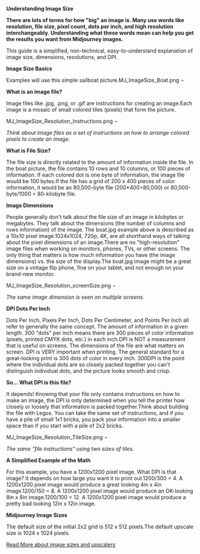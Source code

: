 ﻿**Understanding Image Size**

**There are lots of terms for how "big" an image is. Many use words like resolution, file size, pixel count, dots per inch, and high resolution interchangeably. Understanding what these words mean can help you get the results you want from Midjourney images.**

This guide is a simplified, non-technical, easy-to-understand explanation of image size, dimensions, resolutions, and DPI.

**Image Size Basics**

Examples will use this simple sailboat picture.MJ\_ImageSize\_Boat.png ¬

**What is an image file?**

Image files like .jpg, .png, or .gif are instructions for creating an image.Each image is a mosaic of small colored tiles (pixels) that form the picture.

MJ\_ImageSize\_Resolution\_Instructions.png ¬

*Think about image files as a set of instructions on how to arrange colored pixels to create an image.*

**What is File Size?**

The file size is directly related to the amount of information inside the file. In the boat picture, the file contains 10 rows and 10 columns, or 100 pieces of information. If each colored dot is one byte of information, the image file would be 100 bytes.If the file has a grid of 200 x 400 pieces of color information, it would be an 80,000-byte file (200\*400=80,000) or 80,000-byte/1000 = 80-kilobyte file.

**Image Dimensions**

People generally don't talk about the file size of an image in kilobytes or megabytes. They talk about the dimensions (the number of columns and rows information) of the image. The boat.jpg example above is described as a 10x10 pixel image.1024x1024, 720p, 4K, are all shorthand ways of talking about the pixel dimensions of an image.There are no "high-resolution" image files when working on monitors, phones, TVs, or other screens. The only thing that matters is how much information you have (the image dimensions) vs. the size of the display.The boat.jpg image might be a great size on a vintage flip phone, fine on your tablet, and not enough on your brand-new monitor.

MJ\_ImageSize\_Resolution\_screenSize.png ¬

*The same image dimension is seen on multiple screens.*

**DPI Dots Per Inch**

Dots Per Inch, Pixels Per Inch, Dots Per Centimeter, and Points Per Inch all refer to generally the same concept. The amount of information in a given length. 300 "dots" per inch means there are 300 pieces of color information (pixels, printed CMYK dots, etc.) in each inch.DPI is NOT a measurement that is useful on screens. The dimensions of the file are what matters on screen. DPI is VERY important when printing. The general standard for a great-looking print is 300 dots of color in every inch. 300DPI is the point where the individual dots are so closely packed together you can't distinguish individual dots, and the picture looks smooth and crisp.

**So... What DPI is this file?**

It depends! Knowing that your file only contains instructions on how to make an image, the DPI is only determined when you tell the printer how closely or loosely that information is packed together.Think about building the file with Legos. You can take the same set of instructions, and if you have a pile of small 1x1 bricks, you pack your information into a smaller space than if you start with a pile of 2x2 bricks.

MJ\_ImageSize\_Resolution\_TileSize.png ¬

*The same "file instructions" using two sizes of tiles.*

**A Simplified Example of the Math**

For this example, you have a 1200x1200 pixel image. What DPI is that image? It depends on how large you want it to print out.1200/300 = 4. A 1200x1200 pixel image would produce a great looking 4in x 4in image.1200/150 = 8. A 1200x1200 pixel image would produce an OK-looking 8in x 8in image.1200/100 = 12. A 1200x1200 pixel image would produce a pretty bad looking 12in x 12in image.

**Midjourney Image Sizes**

The default size of the initial 2x2 grid is 512 x 512 pixels.The default upscale size is 1024 x 1024 pixels.

[Read More about image sizes and upscalers](https://docs.midjourney.com/docs/upscalers)
